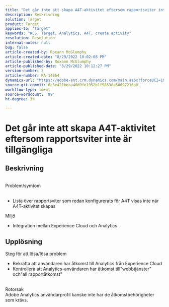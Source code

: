 ```yaml
---
title: "Det går inte att skapa A4T-aktivitet eftersom rapportsviter inte är tillgängliga"
description: Beskrivning
solution: Target
product: Target
applies-to: "Target"
keywords: "KCS, Target, Analytics, A4T, create activity"
resolution: Resolution
internal-notes: null
bug: false
article-created-by: Roxann McGlumphy
article-created-date: "8/29/2022 10:02:08 PM"
article-published-by: Roxann McGlumphy
article-published-date: "8/29/2022 10:12:27 PM"
version-number: 3
article-number: KA-14064
dynamics-url: "https://adobe-ent.crm.dynamics.com/main.aspx?forceUCI=1&pagetype=entityrecord&etn=knowledgearticle&id=fc0a3834-e627-ed11-9db1-002248086d3d"
source-git-commit: 0c3e421beca46d9fe1952b1f98538a50697216a0
workflow-type: tm+mt
source-wordcount: '99'
ht-degree: 3%

---
```


# Det går inte att skapa A4T-aktivitet eftersom rapportsviter inte är tillgängliga

## Beskrivning

<br>Problem/symtom<br><br>
- Lista över rapportsviter som redan konfigurerats för A4T visas inte när A4T-aktivitet skapas



Miljö
- Integration mellan Experience Cloud och Analytics



## Upplösning

Steg för att lösa/lösa problem
- Bekräfta att användaren har åtkomst till Analytics från Experience Cloud
- Kontrollera att Analytics-användaren har åtkomst till&quot;webbtjänster&quot; och&quot;all rapportåtkomst&quot;

<br>Rotorsak<br>
Adobe Analytics användarprofil kanske inte har de åtkomstbehörigheter som krävs.






